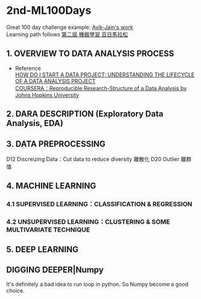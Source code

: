 # 2nd-ML100Days
Great 100 day challenge example: [Avik-Jain's work](https://github.com/Avik-Jain/100-Days-Of-ML-Code)  
Learning path follows [第二屆 機器學習 百日馬拉松](https://ai100-2.cupoy.com/)

## 1. OVERVIEW TO DATA ANALYSIS PROCESS
* Reference  
[HOW DO I START A DATA PROJECT: UNDERSTANDING THE LIFECYCLE OF A DATA ANALYSIS PROJECT](https://www.northeastern.edu/graduate/blog/data-analysis-project-lifecycle/)  
[COURSERA：Reproducible Research-Structure of a Data Analysis by Johns Hopkins University](https://www.coursera.org/lecture/reproducible-research/structure-of-a-data-analysis-part-1-zHHZf)  
## 2. DARA DESCRIPTION (Exploratory Data Analysis, EDA)
## 3. DATA PREPROCESSING 
D12 Discreizing Data：Cut data to reduce diversity 離散化
D20 Outlier 離群值

## 4. MACHINE LEARNING
### 4.1 SUPERVISED LEARNING：CLASSIFICATION & REGRESSION
### 4.2 UNSUPERVISED LEARNING：CLUSTERING & SOME MULTIVARIATE TECHNIQUE
## 5. DEEP LEARNING

## DIGGING DEEPER|Numpy
It's definitely a bad idea to run loop in python. So Numpy become a good choice.




